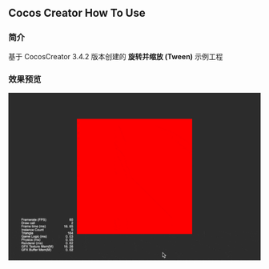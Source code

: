 ## Cocos Creator How To Use

### 简介

基于 CocosCreator 3.4.2 版本创建的 **旋转并缩放 (Tween)** 示例工程

### 效果预览
![image](../../gif/202203/2022030504.gif)
